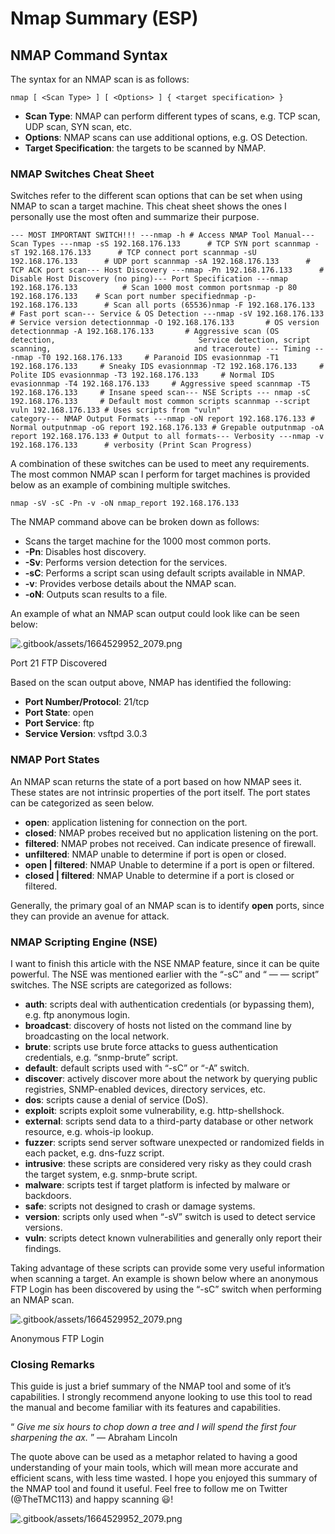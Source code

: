 # Nmap Summary (ESP)

## NMAP Command Syntax

The syntax for an NMAP scan is as follows:

```
nmap [ <Scan Type> ] [ <Options> ] { <target specification> }
```

* **Scan Type**: NMAP can perform different types of scans, e.g. TCP scan, UDP scan, SYN scan, etc.
* **Options**: NMAP scans can use additional options, e.g. OS Detection.
* **Target Specification**: the targets to be scanned by NMAP.

### NMAP Switches Cheat Sheet

Switches refer to the different scan options that can be set when using NMAP to scan a target machine. This cheat sheet shows the ones I personally use the most often and summarize their purpose.

```
--- MOST IMPORTANT SWITCH!!! ---nmap -h # Access NMAP Tool Manual--- Scan Types ---nmap -sS 192.168.176.133      # TCP SYN port scannmap -sT 192.168.176.133      # TCP connect port scannmap -sU 192.168.176.133      # UDP port scannmap -sA 192.168.176.133      # TCP ACK port scan--- Host Discovery ---nmap -Pn 192.168.176.133      # Disable Host Discovery (no ping)--- Port Specification ---nmap 192.168.176.133          # Scan 1000 most common portsnmap -p 80 192.168.176.133    # Scan port number specifiednmap -p- 192.168.176.133      # Scan all ports (65536)nmap -F 192.168.176.133       # Fast port scan--- Service & OS Detection ---nmap -sV 192.168.176.133      # Service version detectionnmap -O 192.168.176.133       # OS version detectionnmap -A 192.168.176.133       # Aggressive scan (OS detection,                                Service detection, script scanning,                                and traceroute) --- Timing ---nmap -T0 192.168.176.133     # Paranoid IDS evasionnmap -T1 192.168.176.133     # Sneaky IDS evasionnmap -T2 192.168.176.133     # Polite IDS evasionnmap -T3 192.168.176.133     # Normal IDS evasionnmap -T4 192.168.176.133     # Aggressive speed scannmap -T5 192.168.176.133     # Insane speed scan--- NSE Scripts --- nmap -sC 192.168.176.133     # Default most common scripts scannmap --script vuln 192.168.176.133 # Uses scripts from "vuln"                                     category--- NMAP Output Formats ---nmap -oN report 192.168.176.133 # Normal outputnmap -oG report 192.168.176.133 # Grepable outputnmap -oA report 192.168.176.133 # Output to all formats--- Verbosity ---nmap -v 192.168.176.133      # verbosity (Print Scan Progress)
```

A combination of these switches can be used to meet any requirements. The most common NMAP scan I perform for target machines is provided below as an example of combining multiple switches.

```
nmap -sV -sC -Pn -v -oN nmap_report 192.168.176.133
```

The NMAP command above can be broken down as follows:

* Scans the target machine for the 1000 most common ports.
* **-Pn**: Disables host discovery.
* **-Sv**: Performs version detection for the services.
* **-sC**: Performs a script scan using default scripts available in NMAP.
* **-v**: Provides verbose details about the NMAP scan.
* **-oN**: Outputs scan results to a file.

An example of what an NMAP scan output could look like can be seen below:

![.gitbook/assets/1664529952_2079.png](https://miro.medium.com/max/878/1\*zLM90hocyF0LZuP3awLM9Q.png)

Port 21 FTP Discovered

Based on the scan output above, NMAP has identified the following:

* **Port Number/Protocol**: 21/tcp
* **Port State**: open
* **Port Service**: ftp
* **Service Version**: vsftpd 3.0.3

### NMAP Port States

An NMAP scan returns the state of a port based on how NMAP sees it. These states are not intrinsic properties of the port itself. The port states can be categorized as seen below.

* **open**: application listening for connection on the port.
* **closed**: NMAP probes received but no application listening on the port.
* **filtered**: NMAP probes not received. Can indicate presence of firewall.
* **unfiltered**: NMAP unable to determine if port is open or closed.
* **open | filtered**: NMAP Unable to determine if a port is open or filtered.
* **closed | filtered**: NMAP Unable to determine if a port is closed or filtered.

Generally, the primary goal of an NMAP scan is to identify **open** ports, since they can provide an avenue for attack.

### NMAP Scripting Engine (NSE)

I want to finish this article with the NSE NMAP feature, since it can be quite powerful. The NSE was mentioned earlier with the “-sC” and “ — — script” switches. The NSE scripts are categorized as follows:

* **auth**: scripts deal with authentication credentials (or bypassing them), e.g. ftp anonymous login.
* **broadcast**: discovery of hosts not listed on the command line by broadcasting on the local network.
* **brute**: scripts use brute force attacks to guess authentication credentials, e.g. “snmp-brute” script.
* **default**: default scripts used with “-sC” or “-A” switch.
* **discover**: actively discover more about the network by querying public registries, SNMP-enabled devices, directory services, etc.
* **dos**: scripts cause a denial of service (DoS).
* **exploit**: scripts exploit some vulnerability, e.g. http-shellshock.
* **external**: scripts send data to a third-party database or other network resource, e.g. whois-ip lookup.
* **fuzzer**: scripts send server software unexpected or randomized fields in each packet, e.g. dns-fuzz script.
* **intrusive**: these scripts are considered very risky as they could crash the target system, e.g. snmp-brute script.
* **malware**: scripts test if target platform is infected by malware or backdoors.
* **safe**: scripts not designed to crash or damage systems.
* **version**: scripts only used when “-sV” switch is used to detect service versions.
* **vuln**: scripts detect known vulnerabilities and generally only report their findings.

Taking advantage of these scripts can provide some very useful information when scanning a target. An example is shown below where an anonymous FTP Login has been discovered by using the “-sC” switch when performing an NMAP scan.

![.gitbook/assets/1664529952_2079.png](https://miro.medium.com/max/1198/1\*8bJ-UNPrt\_foLgL3P3L85A.png)

Anonymous FTP Login

### Closing Remarks

This guide is just a brief summary of the NMAP tool and some of it’s capabilities. I strongly recommend anyone looking to use this tool to read the manual and become familiar with its features and capabilities.

“ _Give me six hours to chop down a tree and I will spend the first four sharpening the ax._ ” — Abraham Lincoln

The quote above can be used as a metaphor related to having a good understanding of your main tools, which will mean more accurate and efficient scans, with less time wasted. I hope you enjoyed this summary of the NMAP tool and found it useful. Feel free to follow me on Twitter (@TheTMC113) and happy scanning 😃!

![.gitbook/assets/1664529952_2079.png](https://miro.medium.com/max/1400/1\*7KvHCFjHO80Bh046TEhP\_w.jpeg)
